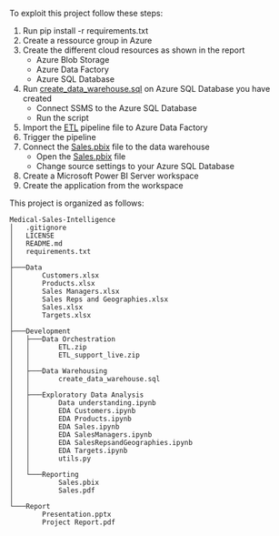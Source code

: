 To exploit this project follow these steps:

1. Run pip install -r requirements.txt
2. Create a ressource group in Azure
3. Create the different cloud resources as shown in the report
   - Azure Blob Storage
   - Azure Data Factory
   - Azure SQL Database
4. Run [create_data_warehouse.sql](/Development/Data%20%Warehousing/create_data_warehouse.sql) on Azure SQL Database you have created
   - Connect SSMS to the Azure SQL Database
   - Run the script
5. Import the [ETL](Development/Data%20%Orchestration/ETL.zip) pipeline file to Azure Data Factory
6. Trigger the pipeline
7. Connect the [Sales.pbix](Development/Reporting/Sales.pbix) file to the data warehouse
   - Open the [Sales.pbix](Development/Reporting/Sales.pbix) file
   - Change source settings to your Azure SQL Database
8. Create a Microsoft Power BI Server workspace
9. Create the application from the workspace


This project is organized as follows:
```
Medical-Sales-Intelligence
│   .gitignore
│   LICENSE
│   README.md
│   requirements.txt
│
├───Data
│       Customers.xlsx
│       Products.xlsx
│       Sales Managers.xlsx
│       Sales Reps and Geographies.xlsx
│       Sales.xlsx
│       Targets.xlsx
│
├───Development
│   ├───Data Orchestration
│   │       ETL.zip
│   │       ETL_support_live.zip
│   │
│   ├───Data Warehousing
│   │       create_data_warehouse.sql
│   │
│   ├───Exploratory Data Analysis
│   │       Data understanding.ipynb
│   │       EDA Customers.ipynb
│   │       EDA Products.ipynb
│   │       EDA Sales.ipynb
│   │       EDA SalesManagers.ipynb
│   │       EDA SalesRepsandGeographies.ipynb
│   │       EDA Targets.ipynb
│   │       utils.py
│   │
│   └───Reporting
│           Sales.pbix
│           Sales.pdf
│
└───Report
        Presentation.pptx
        Project Report.pdf
```

